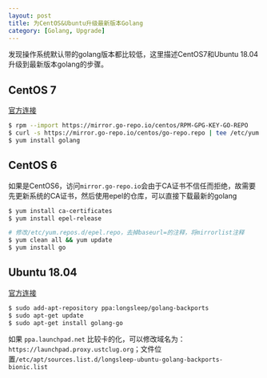 ```yaml
---
layout: post
title: 为CentOS&Ubuntu升级最新版本Golang
category: [Golang, Upgrade]
---
```


发现操作系统默认带的golang版本都比较低，这里描述CentOS7和Ubuntu 18.04升级到最新版本golang的步骤。



 <!--more-->



## CentOS 7

[官方连接](https://go-repo.io/)

```bash
$ rpm --import https://mirror.go-repo.io/centos/RPM-GPG-KEY-GO-REPO
$ curl -s https://mirror.go-repo.io/centos/go-repo.repo | tee /etc/yum.repos.d/go-repo.repo
$ yum install golang
```

## CentOS 6
如果是CentOS6，访问`mirror.go-repo.io`会由于CA证书不信任而拒绝，故需要先更新系统的CA证书，然后使用epel的仓库，可以直接下载最新的golang

```bash
$ yum install ca-certificates
$ yum install epel-release

# 修改/etc/yum.repos.d/epel.repo，去掉baseurl=的注释，将mirrorlist注释
$ yum clean all && yum update
$ yum install go
```


## Ubuntu 18.04

[官方连接](https://github.com/golang/go/wiki/Ubuntu)

```bash
$ sudo add-apt-repository ppa:longsleep/golang-backports
$ sudo apt-get update
$ sudo apt-get install golang-go
```



如果 `ppa.launchpad.net` 比较卡的化，可以修改域名为：`https://launchpad.proxy.ustclug.org`；文件位置`/etc/apt/sources.list.d/longsleep-ubuntu-golang-backports-bionic.list `